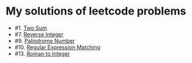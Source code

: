 # My solutions of leetcode problems

* #1. [Two Sum](src/p0001.scala)
* #7. [Reverse Integer](src/p0007.scala)
* #9. [Palindrome Number](src/p0009.scala)
* #10. [Regular Expression Matching](src/p0010.scala)
* #13. [Roman to Integer](src/p0013.scala)
